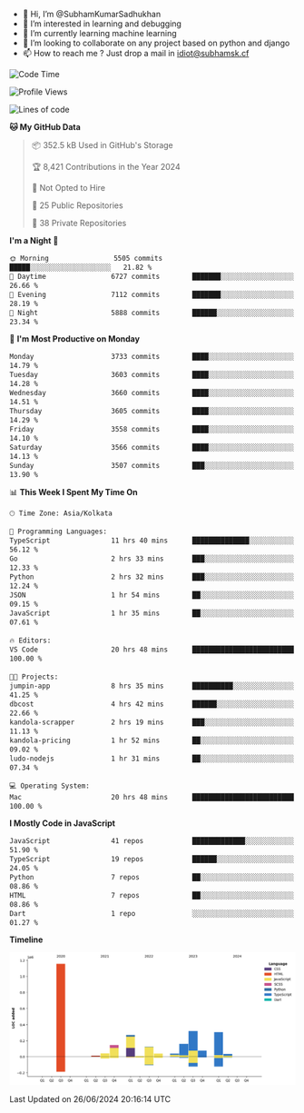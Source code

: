 - 👋 Hi, I’m @SubhamKumarSadhukhan
- 👀 I’m interested in learning and debugging
- 🌱 I’m currently learning machine learning
- 💞️ I’m looking to collaborate on any project based on python and django
- 📫 How to reach me ?
      Just drop a mail in idiot@subhamsk.cf

<!---
SubhamKumarSadhukhan/SubhamKumarSadhukhan is a ✨ special ✨ repository because its `README.md` (this file) appears on your GitHub profile.
You can click the Preview link to take a look at your changes.
--->


<!--START_SECTION:waka-->
![Code Time](http://img.shields.io/badge/Code%20Time-2%2C268%20hrs%204%20mins-blue)

![Profile Views](http://img.shields.io/badge/Profile%20Views-1-blue)

![Lines of code](https://img.shields.io/badge/From%20Hello%20World%20I%27ve%20Written-2.7%20million%20lines%20of%20code-blue)

**🐱 My GitHub Data** 

> 📦 352.5 kB Used in GitHub's Storage 
 > 
> 🏆 8,421 Contributions in the Year 2024
 > 
> 🚫 Not Opted to Hire
 > 
> 📜 25 Public Repositories 
 > 
> 🔑 38 Private Repositories 
 > 
**I'm a Night 🦉** 

```text
🌞 Morning                5505 commits        █████░░░░░░░░░░░░░░░░░░░░   21.82 % 
🌆 Daytime                6727 commits        ███████░░░░░░░░░░░░░░░░░░   26.66 % 
🌃 Evening                7112 commits        ███████░░░░░░░░░░░░░░░░░░   28.19 % 
🌙 Night                  5888 commits        ██████░░░░░░░░░░░░░░░░░░░   23.34 % 
```
📅 **I'm Most Productive on Monday** 

```text
Monday                   3733 commits        ████░░░░░░░░░░░░░░░░░░░░░   14.79 % 
Tuesday                  3603 commits        ████░░░░░░░░░░░░░░░░░░░░░   14.28 % 
Wednesday                3660 commits        ████░░░░░░░░░░░░░░░░░░░░░   14.51 % 
Thursday                 3605 commits        ████░░░░░░░░░░░░░░░░░░░░░   14.29 % 
Friday                   3558 commits        ████░░░░░░░░░░░░░░░░░░░░░   14.10 % 
Saturday                 3566 commits        ████░░░░░░░░░░░░░░░░░░░░░   14.13 % 
Sunday                   3507 commits        ███░░░░░░░░░░░░░░░░░░░░░░   13.90 % 
```


📊 **This Week I Spent My Time On** 

```text
🕑︎ Time Zone: Asia/Kolkata

💬 Programming Languages: 
TypeScript               11 hrs 40 mins      ██████████████░░░░░░░░░░░   56.12 % 
Go                       2 hrs 33 mins       ███░░░░░░░░░░░░░░░░░░░░░░   12.33 % 
Python                   2 hrs 32 mins       ███░░░░░░░░░░░░░░░░░░░░░░   12.24 % 
JSON                     1 hr 54 mins        ██░░░░░░░░░░░░░░░░░░░░░░░   09.15 % 
JavaScript               1 hr 35 mins        ██░░░░░░░░░░░░░░░░░░░░░░░   07.61 % 

🔥 Editors: 
VS Code                  20 hrs 48 mins      █████████████████████████   100.00 % 

🐱‍💻 Projects: 
jumpin-app               8 hrs 35 mins       ██████████░░░░░░░░░░░░░░░   41.25 % 
dbcost                   4 hrs 42 mins       ██████░░░░░░░░░░░░░░░░░░░   22.66 % 
kandola-scrapper         2 hrs 19 mins       ███░░░░░░░░░░░░░░░░░░░░░░   11.13 % 
kandola-pricing          1 hr 52 mins        ██░░░░░░░░░░░░░░░░░░░░░░░   09.02 % 
ludo-nodejs              1 hr 31 mins        ██░░░░░░░░░░░░░░░░░░░░░░░   07.34 % 

💻 Operating System: 
Mac                      20 hrs 48 mins      █████████████████████████   100.00 % 
```

**I Mostly Code in JavaScript** 

```text
JavaScript               41 repos            █████████████░░░░░░░░░░░░   51.90 % 
TypeScript               19 repos            ██████░░░░░░░░░░░░░░░░░░░   24.05 % 
Python                   7 repos             ██░░░░░░░░░░░░░░░░░░░░░░░   08.86 % 
HTML                     7 repos             ██░░░░░░░░░░░░░░░░░░░░░░░   08.86 % 
Dart                     1 repo              ░░░░░░░░░░░░░░░░░░░░░░░░░   01.27 % 
```



**Timeline**

![Lines of Code chart](https://raw.githubusercontent.com/SubhamKumarSadhukhan/SubhamKumarSadhukhan/main/assets/bar_graph.png)


 Last Updated on 26/06/2024 20:16:14 UTC
<!--END_SECTION:waka-->
